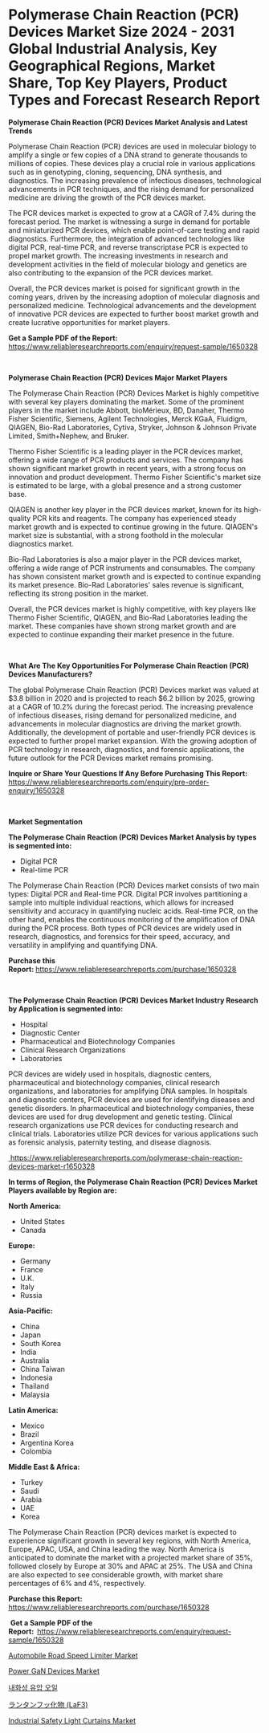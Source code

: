 <p><h1>Polymerase Chain Reaction (PCR) Devices Market Size 2024 - 2031 Global Industrial Analysis, Key Geographical Regions, Market Share, Top Key Players, Product Types and Forecast Research Report</h1></p><p><strong>Polymerase Chain Reaction (PCR) Devices Market Analysis and Latest Trends</strong></p>
<p><p>Polymerase Chain Reaction (PCR) devices are used in molecular biology to amplify a single or few copies of a DNA strand to generate thousands to millions of copies. These devices play a crucial role in various applications such as in genotyping, cloning, sequencing, DNA synthesis, and diagnostics. The increasing prevalence of infectious diseases, technological advancements in PCR techniques, and the rising demand for personalized medicine are driving the growth of the PCR devices market.</p><p>The PCR devices market is expected to grow at a CAGR of 7.4% during the forecast period. The market is witnessing a surge in demand for portable and miniaturized PCR devices, which enable point-of-care testing and rapid diagnostics. Furthermore, the integration of advanced technologies like digital PCR, real-time PCR, and reverse transcriptase PCR is expected to propel market growth. The increasing investments in research and development activities in the field of molecular biology and genetics are also contributing to the expansion of the PCR devices market.</p><p>Overall, the PCR devices market is poised for significant growth in the coming years, driven by the increasing adoption of molecular diagnosis and personalized medicine. Technological advancements and the development of innovative PCR devices are expected to further boost market growth and create lucrative opportunities for market players.</p></p>
<p><strong>Get a Sample PDF of the Report:&nbsp;</strong> <a href="https://www.reliableresearchreports.com/enquiry/request-sample/1650328">https://www.reliableresearchreports.com/enquiry/request-sample/1650328</a></p>
<p>&nbsp;</p>
<p><strong>Polymerase Chain Reaction (PCR) Devices Major Market Players</strong></p>
<p><p>The Polymerase Chain Reaction (PCR) Devices Market is highly competitive with several key players dominating the market. Some of the prominent players in the market include Abbott, bioMérieux, BD, Danaher, Thermo Fisher Scientific, Siemens, Agilent Technologies, Merck KGaA, Fluidigm, QIAGEN, Bio-Rad Laboratories, Cytiva, Stryker, Johnson & Johnson Private Limited, Smith+Nephew, and Bruker.</p><p>Thermo Fisher Scientific is a leading player in the PCR devices market, offering a wide range of PCR products and services. The company has shown significant market growth in recent years, with a strong focus on innovation and product development. Thermo Fisher Scientific's market size is estimated to be large, with a global presence and a strong customer base.</p><p>QIAGEN is another key player in the PCR devices market, known for its high-quality PCR kits and reagents. The company has experienced steady market growth and is expected to continue growing in the future. QIAGEN's market size is substantial, with a strong foothold in the molecular diagnostics market.</p><p>Bio-Rad Laboratories is also a major player in the PCR devices market, offering a wide range of PCR instruments and consumables. The company has shown consistent market growth and is expected to continue expanding its market presence. Bio-Rad Laboratories' sales revenue is significant, reflecting its strong position in the market.</p><p>Overall, the PCR devices market is highly competitive, with key players like Thermo Fisher Scientific, QIAGEN, and Bio-Rad Laboratories leading the market. These companies have shown strong market growth and are expected to continue expanding their market presence in the future.</p></p>
<p>&nbsp;</p>
<p><strong>What Are The Key Opportunities For Polymerase Chain Reaction (PCR) Devices Manufacturers?</strong></p>
<p><p>The global Polymerase Chain Reaction (PCR) Devices market was valued at $3.8 billion in 2020 and is projected to reach $6.2 billion by 2025, growing at a CAGR of 10.2% during the forecast period. The increasing prevalence of infectious diseases, rising demand for personalized medicine, and advancements in molecular diagnostics are driving the market growth. Additionally, the development of portable and user-friendly PCR devices is expected to further propel market expansion. With the growing adoption of PCR technology in research, diagnostics, and forensic applications, the future outlook for the PCR Devices market remains promising.</p></p>
<p><strong>Inquire or Share Your Questions If Any Before Purchasing This Report:</strong> <a href="https://www.reliableresearchreports.com/enquiry/pre-order-enquiry/1650328">https://www.reliableresearchreports.com/enquiry/pre-order-enquiry/1650328</a></p>
<p>&nbsp;</p>
<p><strong>Market Segmentation</strong></p>
<p><strong>The Polymerase Chain Reaction (PCR) Devices Market Analysis by types is segmented into:</strong></p>
<p><ul><li>Digital PCR</li><li>Real-time PCR</li></ul></p>
<p><p>The Polymerase Chain Reaction (PCR) Devices market consists of two main types: Digital PCR and Real-time PCR. Digital PCR involves partitioning a sample into multiple individual reactions, which allows for increased sensitivity and accuracy in quantifying nucleic acids. Real-time PCR, on the other hand, enables the continuous monitoring of the amplification of DNA during the PCR process. Both types of PCR devices are widely used in research, diagnostics, and forensics for their speed, accuracy, and versatility in amplifying and quantifying DNA.</p></p>
<p><strong>Purchase this Report:&nbsp;</strong><a href="https://www.reliableresearchreports.com/purchase/1650328">https://www.reliableresearchreports.com/purchase/1650328</a></p>
<p>&nbsp;</p>
<p><strong>The Polymerase Chain Reaction (PCR) Devices Market Industry Research by Application is segmented into:</strong></p>
<p><ul><li>Hospital</li><li>Diagnostic Center</li><li>Pharmaceutical and Biotechnology Companies</li><li>Clinical Research Organizations</li><li>Laboratories</li></ul></p>
<p><p>PCR devices are widely used in hospitals, diagnostic centers, pharmaceutical and biotechnology companies, clinical research organizations, and laboratories for amplifying DNA samples. In hospitals and diagnostic centers, PCR devices are used for identifying diseases and genetic disorders. In pharmaceutical and biotechnology companies, these devices are used for drug development and genetic testing. Clinical research organizations use PCR devices for conducting research and clinical trials. Laboratories utilize PCR devices for various applications such as forensic analysis, paternity testing, and disease diagnosis.</p></p>
<p><a href="https://www.reliableresearchreports.com/polymerase-chain-reaction-devices-market-r1650328">&nbsp;https://www.reliableresearchreports.com/polymerase-chain-reaction-devices-market-r1650328</a></p>
<p><strong>In terms of Region, the Polymerase Chain Reaction (PCR) Devices Market Players available by Region are:</strong></p>
<p>
    <p> <strong> North America: </strong>
        <ul>
            <li>United States</li>
            <li>Canada</li>
        </ul>
        </p> 
    <p> <strong> Europe: </strong>
        <ul>
            <li>Germany</li>
            <li>France</li>
            <li>U.K.</li>
            <li>Italy</li>
            <li>Russia</li>
        </ul>
        </p> 
    <p> <strong> Asia-Pacific: </strong>
        <ul>
            <li>China</li>
            <li>Japan</li>
            <li>South Korea</li>
            <li>India</li>
            <li>Australia</li>
            <li>China Taiwan</li>
            <li>Indonesia</li>
            <li>Thailand</li>
            <li>Malaysia</li>
        </ul>
        </p> 
    <p> <strong> Latin America: </strong>
        <ul>
            <li>Mexico</li>
            <li>Brazil</li>
            <li>Argentina Korea</li>
            <li>Colombia</li>
        </ul>
        </p> 
    <p> <strong> Middle East & Africa: </strong>
        <ul>
            <li>Turkey</li>
            <li>Saudi</li>
            <li>Arabia</li>
            <li>UAE</li>
            <li>Korea</li>
        </ul>
    </p>
    </p>
<p><p>The Polymerase Chain Reaction (PCR) devices market is expected to experience significant growth in several key regions, with North America, Europe, APAC, USA, and China leading the way. North America is anticipated to dominate the market with a projected market share of 35%, followed closely by Europe at 30% and APAC at 25%. The USA and China are also expected to see considerable growth, with market share percentages of 6% and 4%, respectively.</p></p>
<p><strong>Purchase this Report: </strong><a href="https://www.reliableresearchreports.com/purchase/1650328">https://www.reliableresearchreports.com/purchase/1650328</a></p>
<p>&nbsp;<strong>Get a Sample PDF of the Report:&nbsp;&nbsp;</strong><a href="https://www.reliableresearchreports.com/enquiry/request-sample/1650328">https://www.reliableresearchreports.com/enquiry/request-sample/1650328</a></p>
<p><strong></strong></p>
<p><p><a href="https://github.com/ashepherd82/Market-Research-Report-List-4/blob/main/automobile-road-speed-limiter-market.md">Automobile Road Speed Limiter Market</a></p><p><a href="https://issuu.com/reportprime-2/docs/power-gan-devices-market-size-2030.pptx">Power GaN Devices Market</a></p><p><a href="https://github.com/KoleLedner/Market-Research-Report-List-1/blob/main/547453385856.md">내화성 유압 오일</a></p><p><a href="https://github.com/hwbcz413288296/Market-Research-Report-List-2/blob/main/967163894151.md">ランタンフッ化物 (LaF3)</a></p><p><a href="https://github.com/NikolasKirlin2023/Market-Research-Report-List-1/blob/main/industrial-safety-light-curtains-market.md">Industrial Safety Light Curtains Market</a></p></p>